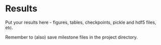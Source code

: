 # Results

Put your results here - figures, tables, checkpoints, pickle and hdf5 files, etc.

Remember to (also) save milestone files in the project directory. 
